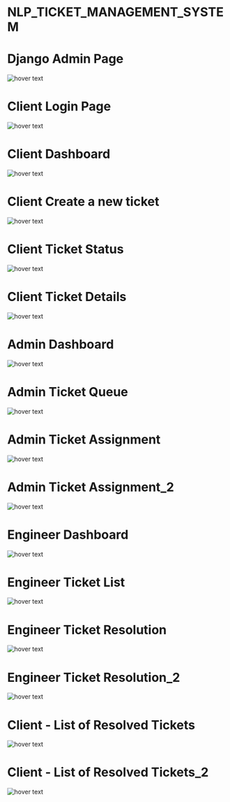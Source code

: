 # NLP_TICKET_MANAGEMENT_SYSTEM




<p align="center">
  <h1>Django Admin Page</h1>
  <img src="https://github.com/aks861999/NLP_TICKET_MANAGEMENT_SYSTEM/blob/master/PROJECT_Screenshots/django_admin_page.png" title="hover text" style="max-width: 100%;" />
  <br>
  <h1>Client Login Page</h1>
  <img src="https://github.com/aks861999/NLP_TICKET_MANAGEMENT_SYSTEM/blob/master/PROJECT_Screenshots/Customer_Login_Screen.png" title="hover text" style="max-width: 100%;" />
  <br>
  <h1>Client Dashboard</h1>
  <img src="https://github.com/aks861999/NLP_TICKET_MANAGEMENT_SYSTEM/blob/master/PROJECT_Screenshots/customer_dashboard.png" title="hover text" style="max-width: 100%;" />
  <br>
  <h1>Client Create a new ticket</h1>
  <img src="https://github.com/aks861999/NLP_TICKET_MANAGEMENT_SYSTEM/blob/master/PROJECT_Screenshots/create_new_ticket.png" title="hover text" style="max-width: 100%;" />
  <br>
  <h1>Client Ticket Status</h1>
  <img src="https://github.com/aks861999/NLP_TICKET_MANAGEMENT_SYSTEM/blob/master/PROJECT_Screenshots/customer_ticket_status.png" title="hover text" style="max-width: 100%;" />
  <br>




  <h1>Client Ticket Details</h1>
  <img src="https://github.com/aks861999/NLP_TICKET_MANAGEMENT_SYSTEM/blob/master/PROJECT_Screenshots/Customer_Ticket_Details.png" title="hover text" style="max-width: 100%;" />
  <br>
  <h1>Admin Dashboard</h1>
  <img src="https://github.com/aks861999/NLP_TICKET_MANAGEMENT_SYSTEM/blob/master/PROJECT_Screenshots/admin_dashboard.png" title="hover text" style="max-width: 100%;" />
  <br>
  <h1>Admin Ticket Queue</h1>
  <img src="https://github.com/aks861999/NLP_TICKET_MANAGEMENT_SYSTEM/blob/master/PROJECT_Screenshots/admin_ticket_queue.png" title="hover text" style="max-width: 100%;" />
  <br>
  <h1>Admin Ticket Assignment</h1>
  <img src="https://github.com/aks861999/NLP_TICKET_MANAGEMENT_SYSTEM/blob/master/PROJECT_Screenshots/admin_ticket_assignment.png" title="hover text" style="max-width: 100%;" />
  <br>





   <h1>Admin Ticket Assignment_2</h1>
  <img src="https://github.com/aks861999/NLP_TICKET_MANAGEMENT_SYSTEM/blob/master/PROJECT_Screenshots/admin_ticket_assignment_2.png" title="hover text" style="max-width: 100%;" />
  <br>
  <h1>Engineer Dashboard</h1>
  <img src="https://github.com/aks861999/NLP_TICKET_MANAGEMENT_SYSTEM/blob/master/PROJECT_Screenshots/engineer_dashboard.png" title="hover text" style="max-width: 100%;" />
  <br>
  <h1>Engineer Ticket List</h1>
  <img src="https://github.com/aks861999/NLP_TICKET_MANAGEMENT_SYSTEM/blob/master/PROJECT_Screenshots/engineer_ticket_list.png" title="hover text" style="max-width: 100%;" />
  <br>
  <h1>Engineer Ticket Resolution</h1>
  <img src="https://github.com/aks861999/NLP_TICKET_MANAGEMENT_SYSTEM/blob/master/PROJECT_Screenshots/engineer_resolution.png" title="hover text" style="max-width: 100%;" />
  <br>


  <h1>Engineer Ticket Resolution_2</h1>
  <img src="https://github.com/aks861999/NLP_TICKET_MANAGEMENT_SYSTEM/blob/master/PROJECT_Screenshots/engineer_resolution_2.png" title="hover text" style="max-width: 100%;" />
  <br>
  <h1>Client - List of Resolved Tickets</h1>
  <img src="https://github.com/aks861999/NLP_TICKET_MANAGEMENT_SYSTEM/blob/master/PROJECT_Screenshots/customer_resolved.png" title="hover text" style="max-width: 100%;" />
  <br>
   <h1>Client - List of Resolved Tickets_2</h1>
  <img src="https://github.com/aks861999/NLP_TICKET_MANAGEMENT_SYSTEM/blob/master/PROJECT_Screenshots/customer_resolved_2.png" title="hover text" style="max-width: 100%;" />
  <br>





  
  
</p>


